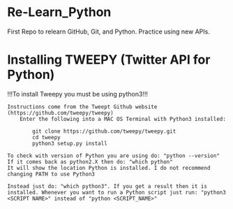 # Re-Learn_Python
First Repo to relearn GitHub, Git, and Python. Practice using new APIs.


# Installing TWEEPY (Twitter API for Python)
!!!To install Tweepy you must be using python3!!!


	Instructions come from the Tweept Github website (https://github.com/tweepy/tweepy)
		Enter the following into a MAC OS Terminal with Python3 installed:

			git clone https://github.com/tweepy/tweepy.git
			cd tweepy
			python3 setup.py install

	To check with version of Python you are using do: "python --version"
	If it comes back as python2.X then do: "which python"
	It will show the location Python is installed. I do not recommend changing PATH to use Python3

	Instead just do: "which python3". If you get a result then it is installed. Whenever you want to run a Python script just run: "python3 <SCRIPT NAME>" instead of "python <SCRIPT_NAME>"